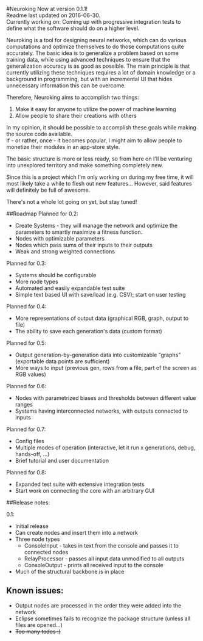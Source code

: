 #Neuroking
Now at version 0.1.1! <br />
Readme last updated on 2016-06-30. <br />
Currently working on: Coming up with progressive integration tests to define what the software should do on a higher level.

Neuroking is a tool for designing neural networks, which can do various computations and optimize themselves to do those computations quite accurately. The basic idea is to generalize a problem based on some training data, while using advanced techniques to ensure that the generalization accuracy is as good as possible. The main principle is that currently utilizing these techniques requires a lot of domain knowledge or a background in programming, but with an incremental UI that hides unnecessary information this can be overcome.

Therefore, Neuroking aims to accomplish two things: <br />
1) Make it easy for anyone to utilize the power of machine learning <br />
2) Allow people to share their creations with others <br />

In my opinion, it should be possible to accomplish these goals while making the source code available. <br />
If - or rather, once - it becomes popular, I might aim to allow people to monetize their modules in an app-store style. <br />

The basic structure is more or less ready, so from here on I'll be venturing into unexplored territory and make something completely new. <br />

Since this is a project which I'm only working on during my free time, it will most likely take a while to flesh out new features... However, said features will definitely be full of awesome. <br />

There's not a whole lot going on yet, but stay tuned! <br />

##Roadmap
Planned for 0.2:
- Create Systems - they will manage the network and optimize the parameters to smartly maximize a fitness function.
- Nodes with optimizable parameters
- Nodes which pass sums of their inputs to their outputs
- Weak and strong weighted connections

Planned for 0.3:
- Systems should be configurable
- More node types
- Automated and easily expandable test suite
- Simple text based UI with save/load (e.g. CSV); start on user testing

Planned for 0.4:
- More representations of output data (graphical RGB, graph, output to file)
- The ability to save each generation's data (custom format)

Planned for 0.5:
- Output generation-by-generation data into customizable "graphs" (exportable data points are sufficient)
- More ways to input (previous gen, rows from a file, part of the screen as RGB values)

Planned for 0.6:
- Nodes with parametrized biases and thresholds between different value ranges
- Systems having interconnected networks, with outputs connected to inputs

Planned for 0.7:
- Config files
- Multiple modes of operation (interactive, let it run x generations, debug, hands-off, ...)
- Brief tutorial and user documentation

Planned for 0.8:
- Expanded test suite with extensive integration tests
- Start work on connecting the core with an arbitrary GUI


##Release notes:

0.1:
- Initial release
- Can create nodes and insert them into a network
- Three node types
    - ConsoleInput - takes in text from the console and passes it to connected nodes
    - RelayProcessor - passes all input data unmodified to all outputs
    - ConsoleOutput - prints all received input to the console
- Much of the structural backbone is in place

## Known issues:

- Output nodes are processed in the order they were added into the network
- Eclipse sometimes fails to recognize the package structure (unless all files are opened...)
- ~~Too many todos :)~~
